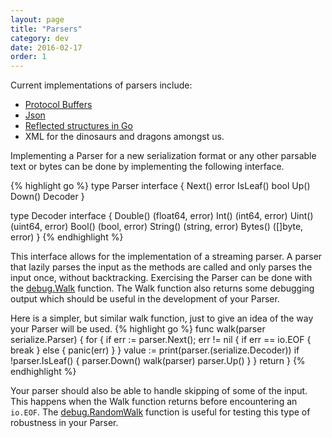 ```yaml
---
layout: page
title: "Parsers"
category: dev
date: 2016-02-17
order: 1
---
```


Current implementations of parsers include:

  * [Protocol Buffers](https://developers.google.com/protocol-buffers/)
  * [Json](http://json.org/)
  * [Reflected structures in Go](http://golang.org/pkg/reflect)
  * XML for the dinosaurs and dragons amongst us.

Implementing a Parser for a new serialization format or any other parsable text or bytes can be done by implementing the following interface.

{% highlight go %}
type Parser interface {
    Next() error
    IsLeaf() bool
    Up()
    Down()
    Decoder
}

type Decoder interface {
    Double() (float64, error)
    Int() (int64, error)
    Uint() (uint64, error)
    Bool() (bool, error)
    String() (string, error)
    Bytes() ([]byte, error)
}
{% endhighlight %}

This interface allows for the implementation of a streaming parser.
A parser that lazily parses the input as the methods are called and only parses the input once, without backtracking.
Exercising the Parser can be done with the [debug.Walk](https://godoc.org/github.com/katydid/katydid/serialize/debug#Walk) function.  The Walk function also returns some debugging output which should be useful in the development of your Parser.

Here is a simpler, but similar walk function, just to give an idea of the way your Parser will be used.
{% highlight go %}
func walk(parser serialize.Parser) {
    for {
        if err := parser.Next(); err != nil {
            if err == io.EOF {
                break
            } else {
                panic(err)
            }
        }
        value := print(parser.(serialize.Decoder))
        if !parser.IsLeaf() {
            parser.Down()
            walk(parser)
            parser.Up()
        }
    }
    return
}
{% endhighlight %}

Your parser should also be able to handle skipping of some of the input.  This happens when the Walk function returns before encountering an `io.EOF`.  The [debug.RandomWalk](https://godoc.org/github.com/katydid/katydid/serialize/debug#RandomWalk) function is useful for testing this type of robustness in your Parser.
